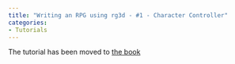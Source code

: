 ```yaml
---
title: "Writing an RPG using rg3d - #1 - Character Controller"
categories: 
- Tutorials
---
```


The tutorial has been moved to [the book](https://fyrox-book.github.io/fyrox/tutorials/rpg/tutorial-1/tutorial-part-1.html)